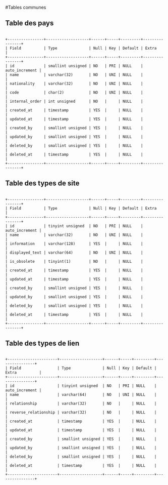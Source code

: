 
#Tables communes

## Table des pays

<code>
+----------------+-------------------+------+-----+---------+----------------+
| Field          | Type              | Null | Key | Default | Extra          |
+----------------+-------------------+------+-----+---------+----------------+
| id             | smallint unsigned | NO   | PRI | NULL    | auto_increment |
| name           | varchar(32)       | NO   | UNI | NULL    |                |
| nationality    | varchar(32)       | NO   | UNI | NULL    |                |
| code           | char(2)           | NO   | UNI | NULL    |                |
| internal_order | int unsigned      | NO   |     | NULL    |                |
| created_at     | timestamp         | YES  |     | NULL    |                |
| updated_at     | timestamp         | YES  |     | NULL    |                |
| created_by     | smallint unsigned | YES  |     | NULL    |                |
| updated_by     | smallint unsigned | YES  |     | NULL    |                |
| deleted_by     | smallint unsigned | YES  |     | NULL    |                |
| deleted_at     | timestamp         | YES  |     | NULL    |                |
+----------------+-------------------+------+-----+---------+----------------+
</code>

## Table des types de site

<code>
+----------------+-------------------+------+-----+---------+----------------+
| Field          | Type              | Null | Key | Default | Extra          |
+----------------+-------------------+------+-----+---------+----------------+
| id             | tinyint unsigned  | NO   | PRI | NULL    | auto_increment |
| name           | varchar(32)       | NO   | UNI | NULL    |                |
| information    | varchar(128)      | YES  |     | NULL    |                |
| displayed_text | varchar(64)       | NO   | UNI | NULL    |                |
| is_obsolete    | tinyint(1)        | NO   |     | NULL    |                |
| created_at     | timestamp         | YES  |     | NULL    |                |
| updated_at     | timestamp         | YES  |     | NULL    |                |
| created_by     | smallint unsigned | YES  |     | NULL    |                |
| updated_by     | smallint unsigned | YES  |     | NULL    |                |
| deleted_by     | smallint unsigned | YES  |     | NULL    |                |
| deleted_at     | timestamp         | YES  |     | NULL    |                |
+----------------+-------------------+------+-----+---------+----------------+
</code>

## Table des types de lien

<code>
+----------------------+-------------------+------+-----+---------+----------------+
| Field                | Type              | Null | Key | Default | Extra          |
+----------------------+-------------------+------+-----+---------+----------------+
| id                   | tinyint unsigned  | NO   | PRI | NULL    | auto_increment |
| name                 | varchar(64)       | NO   | UNI | NULL    |                |
| relationship         | varchar(32)       | NO   |     | NULL    |                |
| reverse_relationship | varchar(32)       | NO   |     | NULL    |                |
| created_at           | timestamp         | YES  |     | NULL    |                |
| updated_at           | timestamp         | YES  |     | NULL    |                |
| created_by           | smallint unsigned | YES  |     | NULL    |                |
| updated_by           | smallint unsigned | YES  |     | NULL    |                |
| deleted_by           | smallint unsigned | YES  |     | NULL    |                |
| deleted_at           | timestamp         | YES  |     | NULL    |                |
+----------------------+-------------------+------+-----+---------+----------------+
</code>


